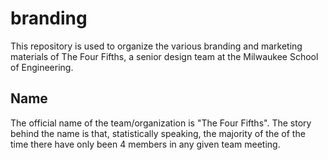 # branding

This repository is used to organize the various branding and marketing materials
of The Four Fifths, a senior design team at the Milwaukee School of Engineering.

## Name

The official name of the team/organization is "The Four Fifths". The story behind
the name is that, statistically speaking, the majority of the of the time there
have only been 4 members in any given team meeting.

